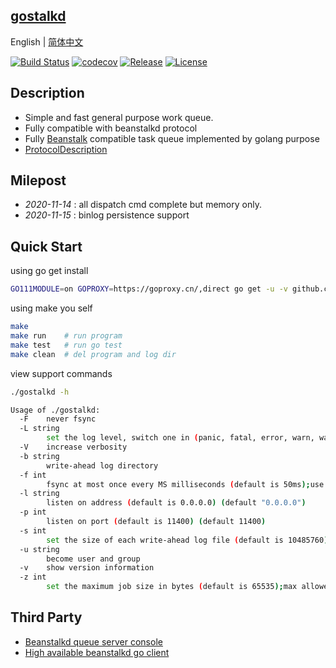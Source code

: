 ## [gostalkd](https://github.com/gostalk/gostalkd)

English | [简体中文](readme.md)

[![Build Status](https://travis-ci.org/gostalk/gostalkd.svg?branch=main)](https://travis-ci.org/gostalk/gostalkd.svg?branch=main)
[![codecov](https://codecov.io/gh/gostalk/gostalkd/branch/main/graph/badge.svg)](https://codecov.io/gh/gostalk/gostalkd)
[![Release](https://img.shields.io/github/release/gostalk/gostalkd.svg?label=Release)](https://github.com/gostalk/gostalkd/releases)
[![License](https://img.shields.io/github/license/gostalk/gostalkd)](https://github.com/gostalk/gostalkd)

## Description

- Simple and fast general purpose work queue.
- Fully compatible with beanstalkd protocol
- Fully [Beanstalk](https://github.com/beanstalkd/beanstalkd) compatible task queue implemented by golang
  purpose
- [ProtocolDescription](doc/protocol.zh-CN.md)

## Milepost

- *2020-11-14* : all dispatch cmd complete but memory only.
- *2020-11-15* : binlog persistence support

## Quick Start

using go get install

```bash
GO111MODULE=on GOPROXY=https://goproxy.cn/,direct go get -u -v github.com/gostalk/gostalkd
```

using make you self

```bash
make
make run    # run program
make test   # run go test
make clean  # del program and log dir
```

view support commands

```bash
./gostalkd -h
```

```bash
Usage of ./gostalkd:
  -F    never fsync
  -L string
        set the log level, switch one in (panic, fatal, error, warn, waring, info, debug, trace) (default "warn")
  -V    increase verbosity
  -b string
        write-ahead log directory
  -f int
        fsync at most once every MS milliseconds (default is 50ms);use -f0 for "always fsync" (default 50)
  -l string
        listen on address (default is 0.0.0.0) (default "0.0.0.0")
  -p int
        listen on port (default is 11400) (default 11400)
  -s int
        set the size of each write-ahead log file (default is 10485760);will be rounded up to a multiple of 4096 bytes (default 10485760)
  -u string
        become user and group
  -v    show version information
  -z int
        set the maximum job size in bytes (default is 65535);max allowed is 1073741824 bytes (default 65535)
```

## Third Party

- [Beanstalkd queue server console](https://github.com/xuri/aurora)
- [High available beanstalkd go client](https://github.com/tal-tech/go-queue) 